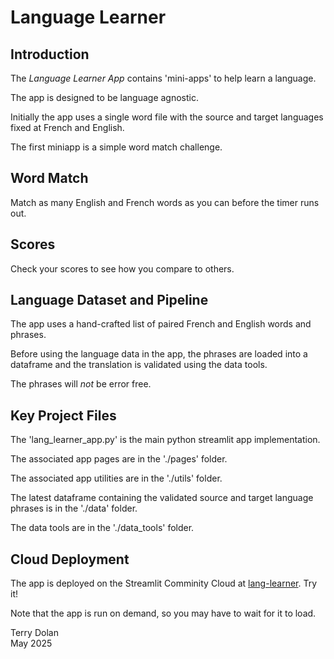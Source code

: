 # Language Learner

## Introduction
The *Language Learner App* contains 'mini-apps' to help learn a language.

The app is designed to be language agnostic.

Initially the app uses a single word file with the source and target 
languages fixed at French and English.

The first miniapp is a simple word match challenge.

## Word Match
Match as many English and French words as you can before the timer runs out.

## Scores
Check your scores to see how you compare to others.

## Language Dataset and Pipeline
The app uses a hand-crafted list of paired French and English words and phrases.

Before using the language data in the app, the phrases are loaded into a 
dataframe and the translation is validated using the data tools.

The phrases will *not* be error free.

## Key Project Files
The 'lang_learner_app.py' is the main python streamlit app implementation.

The associated app pages are in the './pages' folder.

The associated app utilities are in the './utils' folder.

The latest dataframe containing the validated source and target language 
phrases is in the './data' folder.

The data tools are in the './data_tools' folder.

## Cloud Deployment
The app is deployed on the Streamlit Comminity Cloud at
[lang-learner](https://terrydolan-lang-learner.streamlit.app/). Try it!

Note that the app is run on demand, so you may have to wait for it to load.


Terry Dolan  
May 2025